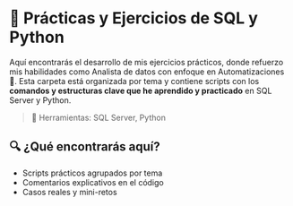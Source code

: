 # 🧠 Prácticas y Ejercicios de SQL y Python

Aquí encontrarás el desarrollo de mis ejercicios prácticos, donde refuerzo mis habilidades como Analista de datos con enfoque en Automatizaciones 🙌. Esta carpeta está organizada por tema y contiene scripts con los **comandos y estructuras clave que he aprendido y practicado** en SQL Server y Python.

> 🧰 Herramientas: SQL Server, Python

## 🔍 ¿Qué encontrarás aquí?

- Scripts prácticos agrupados por tema
- Comentarios explicativos en el código
- Casos reales y mini-retos
